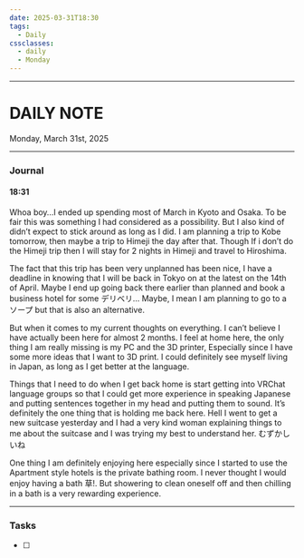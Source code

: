 ```yaml
---
date: 2025-03-31T18:30
tags:
  - Daily
cssclasses:
  - daily 
  - Monday
---
```

---
# DAILY NOTE
Monday, March 31st, 2025
***
### Journal
#### 18:31
Whoa boy…I ended up spending most of March in Kyoto and Osaka. To be fair this was something I had considered as a possibility. But I also kind of didn’t expect to stick around as long as I did. I am planning a trip to Kobe tomorrow, then maybe a trip to Himeji the day after that. Though If i don’t do the Himeji trip then I will stay for 2 nights in Himeji and travel to Hiroshima.

The fact that this trip has been very unplanned has been nice, I have a deadline in knowing that I will be back in Tokyo on at the latest on the 14th of April. Maybe I end up going back there earlier than planned and book a business hotel for some デリベリ… Maybe, I mean I am planning to go to a ソープ but that is also an alternative.

But when it comes to my current thoughts on everything. I can’t believe I have actually been here for almost 2 months. I feel at home here, the only thing I am really missing is my PC and the 3D printer, Especially since I have some more ideas that I want to 3D print. I could definitely see myself living in Japan, as long as I get better at the language.

Things that I need to do when I get back home is start getting into VRChat language groups so that I could get more experience in speaking Japanese and putting sentences together in my head and putting them to sound. It’s definitely the one thing that is holding me back here. Hell I went to get a new suitcase yesterday and I had a very kind woman explaining things to me about the suitcase and I was trying my best to understand her. むずかしいね

One thing I am definitely enjoying here especially since I started to use the Apartment style hotels is the private bathing room. I never thought I would enjoy having a bath 草!. But showering to clean oneself off and then chilling in a bath is a very rewarding experience.
***
### Tasks
- [ ] 
